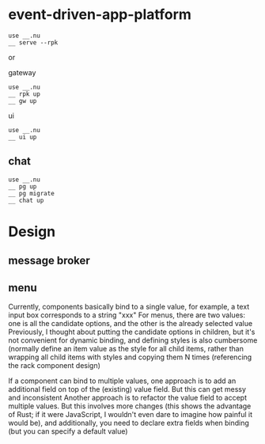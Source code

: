 # event-driven-app-platform

```nu
use __.nu
__ serve --rpk
```

or

gateway
```nu
use __.nu
__ rpk up
__ gw up
```

ui
```nu
use __.nu
__ ui up
```


## chat
```nu
use __.nu
__ pg up
__ pg migrate
__ chat up
```

# Design

## message broker

## menu
Currently, components basically bind to a single value, for example, a text input box corresponds to a string "xxx"
For menus, there are two values: one is all the candidate options, and the other is the already selected value
Previously, I thought about putting the candidate options in children, but it's not convenient for dynamic binding, and defining styles is also cumbersome (normally define an item value as the style for all child items, rather than wrapping all child items with styles and copying them N times (referencing the rack component design)

If a component can bind to multiple values, one approach is to add an additional field on top of the (existing) value field. But this can get messy and inconsistent
Another approach is to refactor the value field to accept multiple values. But this involves more changes (this shows the advantage of Rust; if it were JavaScript, I wouldn't even dare to imagine how painful it would be), and additionally, you need to declare extra fields when binding (but you can specify a default value)
